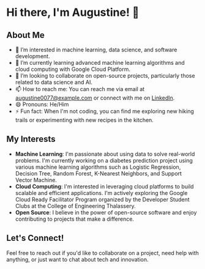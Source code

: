 # Hi there, I'm Augustine! 👋

## About Me
- 👀 I’m interested in machine learning, data science, and software development.
- 🌱 I’m currently learning advanced machine learning algorithms and cloud computing with Google Cloud Platform.
- 💞️ I’m looking to collaborate on open-source projects, particularly those related to data science and AI.
- 📫 How to reach me: You can reach me via email at augustine0077@example.com or connect with me on [LinkedIn](https://www.linkedin.com/in/augustine0077).
- 😄 Pronouns: He/Him
- ⚡ Fun fact: When I'm not coding, you can find me exploring new hiking trails or experimenting with new recipes in the kitchen.

## My Interests
- **Machine Learning**: I'm passionate about using data to solve real-world problems. I'm currently working on a diabetes prediction project using various machine learning algorithms such as Logistic Regression, Decision Tree, Random Forest, K-Nearest Neighbors, and Support Vector Machine.
- **Cloud Computing**: I'm interested in leveraging cloud platforms to build scalable and efficient applications. I'm actively exploring the Google Cloud Ready Facilitator Program organized by the Developer Student Clubs at the College of Engineering Thalassery.
- **Open Source**: I believe in the power of open-source software and enjoy contributing to projects that make a difference.

## Let's Connect!
Feel free to reach out if you'd like to collaborate on a project, need help with anything, or just want to chat about tech and innovation.


<!---
Augustine0077/Augustine0077 is a ✨ special ✨ repository because its `README.md` (this file) appears on your GitHub profile.
You can click the Preview link to take a look at your changes.
--->
